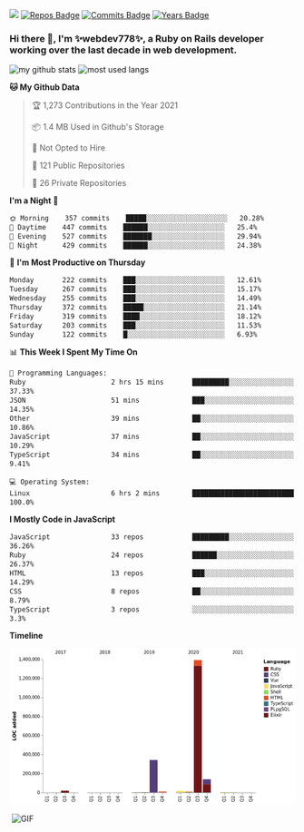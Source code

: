 ![](https://visitor-badge.glitch.me/badge?page_id=webdev778.webdev778)
[![Repos Badge](https://badges.pufler.dev/repos/webdev778)](https://badges.pufler.dev)
[![Commits Badge](https://badges.pufler.dev/commits/monthly/webdev778)](https://badges.pufler.dev)
[![Years Badge](https://badges.pufler.dev/years/webdev778)](https://badges.pufler.dev)
### Hi there 👋, I'm ✨webdev778✨, a Ruby on Rails developer working over the last decade in web development.


![my github stats](https://github-readme-stats.vercel.app/api?username=webdev778&show_icons=true&theme=tokyonight&line_height=27)
![most used langs](https://github-readme-stats.vercel.app/api/top-langs/?username=webdev778&hide=css,html&theme=tokyonight)

<!--START_SECTION:waka-->
**🐱 My Github Data** 

> 🏆 1,273 Contributions in the Year 2021
 > 
> 📦 1.4 MB Used in Github's Storage 
 > 
> 🚫 Not Opted to Hire
 > 
> 📜 121 Public Repositories 
 > 
> 🔑 26 Private Repositories  
 > 
**I'm a Night 🦉** 

```text
🌞 Morning    357 commits    █████░░░░░░░░░░░░░░░░░░░░   20.28% 
🌆 Daytime    447 commits    ██████░░░░░░░░░░░░░░░░░░░   25.4% 
🌃 Evening    527 commits    ███████░░░░░░░░░░░░░░░░░░   29.94% 
🌙 Night      429 commits    ██████░░░░░░░░░░░░░░░░░░░   24.38%

```
📅 **I'm Most Productive on Thursday** 

```text
Monday       222 commits    ███░░░░░░░░░░░░░░░░░░░░░░   12.61% 
Tuesday      267 commits    ███░░░░░░░░░░░░░░░░░░░░░░   15.17% 
Wednesday    255 commits    ███░░░░░░░░░░░░░░░░░░░░░░   14.49% 
Thursday     372 commits    █████░░░░░░░░░░░░░░░░░░░░   21.14% 
Friday       319 commits    ████░░░░░░░░░░░░░░░░░░░░░   18.12% 
Saturday     203 commits    ███░░░░░░░░░░░░░░░░░░░░░░   11.53% 
Sunday       122 commits    █░░░░░░░░░░░░░░░░░░░░░░░░   6.93%

```


📊 **This Week I Spent My Time On** 

```text
💬 Programming Languages: 
Ruby                     2 hrs 15 mins       █████████░░░░░░░░░░░░░░░░   37.33% 
JSON                     51 mins             ███░░░░░░░░░░░░░░░░░░░░░░   14.35% 
Other                    39 mins             ██░░░░░░░░░░░░░░░░░░░░░░░   10.86% 
JavaScript               37 mins             ██░░░░░░░░░░░░░░░░░░░░░░░   10.29% 
TypeScript               34 mins             ██░░░░░░░░░░░░░░░░░░░░░░░   9.41%

💻 Operating System: 
Linux                    6 hrs 2 mins        █████████████████████████   100.0%

```

**I Mostly Code in JavaScript** 

```text
JavaScript               33 repos            █████████░░░░░░░░░░░░░░░░   36.26% 
Ruby                     24 repos            ██████░░░░░░░░░░░░░░░░░░░   26.37% 
HTML                     13 repos            ███░░░░░░░░░░░░░░░░░░░░░░   14.29% 
CSS                      8 repos             ██░░░░░░░░░░░░░░░░░░░░░░░   8.79% 
TypeScript               3 repos             ░░░░░░░░░░░░░░░░░░░░░░░░░   3.3%

```


**Timeline**

![Chart not found](https://raw.githubusercontent.com/webdev778/webdev778/master/charts/bar_graph.png) 


<!--END_SECTION:waka-->

<img align="right" alt="GIF" src="https://github.com/webdev778/webdev778/blob/main/code.gif?raw=true" width="500" height="320" />

<!--
**webdev778/webdev778** is a ✨ _special_ ✨ repository because its `README.md` (this file) appears on your GitHub profile.

Here are some ideas to get you started:

- 🔭 I’m currently working on ...
- 🌱 I’m currently learning ...
- 👯 I’m looking to collaborate on ...
- 🤔 I’m looking for help with ...
- 💬 Ask me about ...
- 📫 How to reach me: ...
- 😄 Pronouns: ...
- ⚡ Fun fact: ...
-->
